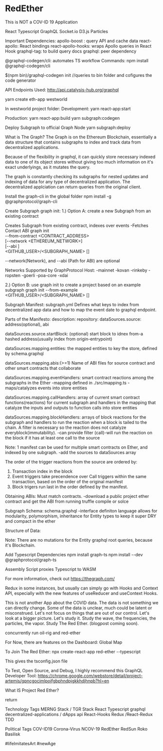 # RedEther
This is NOT a COV-ID 19 Application 

React
Typescript
GraphQL
Socket.io
D3.js Particles

Important Dependencies:
apollo-boost : query API and cache data
react-apollo: React bindings
react-apollo-hooks: wraps Apollo queries in React Hook
graphql-tag: to build query docs
graphql: peer dependency

@graphql-codegen/cli: automates TS workflow
Commands: 
npm install @graphql-codegen/cli

$(npm bin)/graphql-codegen init
//queries to bin folder and cofigures the code generator

API Endpoints Used:
http://api.catalysis-hub.org/graphql


yarn create eth-app westworld

In westworld project folder:
Development:
yarn react-app:start

Production:
yarn react-app:build
yarn subgraph:codegen

Deploy Subgraph to official Graph Node
yarn subgraph:deploy

What is The Graph?
The Graph is on the Ethereum Blockchain, essentially a data structure that contains subgraphs to index and track data from decentralized applications. 

Because of the flexibility in graphql, it can quickly store necessary indexed data to one of its object stores without giving too much information on it's exact underlyings, as it mutates the query. 

The graph is constantly checking its subgraphs for nested updates and indexing of data for any type of decentralized application. The decentralized applciation can return queries from the original client. 

Install the graph-cli in the global folder
npm install -g @graphprotocol/graph-cli

Create Subgraph
graph init: 
1.) Option A: create a new Subgraph from an existing contract

Creates Subgraph from existing contract, indexes over events
-Fetches Contact ABI
graph init \
  --from-contract <CONTRACT_ADDRESS> \
  [--network <ETHEREUM_NETWORK>] \
  [--abi <FILE>] \
  <GITHUB_USER>/<SUBGRAPH_NAME> [<DIRECTORY>]

--network(Network), and --abi (Path for ABI) are optional

Networks Supported by GraphProtocol Host:
-mainnet
-kovan
-rinkeby
-ropsten
-goerli
-poa-core
-xdai

2.) Option B: use graph init to create a project based on an example subgraph
graph init --from-example <GITHUB_USER>/<SUBGRAPH_NAME> [<DIRECTORY>]


Subgraph Manifest: subgraph.yml
Defines what keys to index from decentralized app data and how to map the event date to graphql endpoint.

Parts of the Manifesto: 
description:
repository:
dataSources.source: address(optional), abi

dataSources.source.startBlock: (optional) start block to idnex from-a hashed address(usually index from origin-entrypoint)

dataSources.mapping.entities: the mapped entities to key the store, defined by schema.graphql

dataSources.mapping.abis:(>=1) Name of ABI files for source contract and other smart contracts that collaborate

dataSources.mapping.eventHandlers: smart contract reactions among the subgraphs in the Ether
  -mapping defined in ./src/mapping.ts
  -maps/catalyzes events into store entities

dataSources.mapping.callHandlers:  array of current smart contract functions(reactions) for current subgraph and handlers in the mapping that catalyze the inputs and outputs to function calls into store entities

dataSources.mapping.blockHandlers: arrays of block reactions for the subgraph and handlers to run the reaction when a block is tailed to the chain. A filter is necessary so the reaction does not catalyze everyblock(immutability).
-can provide filter (call)-will run the reaction on the block if it has at least one call to the source


Note: 1 manifest can be used for multiple smart contracts on Ether, and indexed by one subgraph.
-add the sources to dataSources array

The order of the trigger reactions from the source are ordered by:
1. Transaction index in the block
2. Event triggers take precendence over Call triggers within the same transaction, based on the order of the original manifest
3. Block trigers run last in the order defined by the manifest. 

Obtaining ABIs:
Must match contracts. 
-download a public project ether contract and get the ABI from running truffle compile or solce


Subgraph Schema: schema.graphql
-interface definiton language allows for modularity, polymorphism, inheritance for Entity types to keep it super DRY and compact in the ether

Structure of Data: 


Note: There are no mutations for the Entity graphql root queries, because it's Blockchain. 

Add Typescript Dependencies 
npm install graph-ts
npm install --dev @graphprotocol/graph-ts

Assembly Script proxies Typescript to WASM

For more information, check out https://thegraph.com/


Redux in some instances, but usually can simply go with Hooks and Context API, especially with the new features of useReducer and useContext Hooks. 

This is not another App about the COVID data. 
The data is not something we can directly change. 
Some of the data is unclear, much could be latent or misconstrued. 
Let's not focus on things that are out of our control. 
Let's look at a bigger picture. 
Let's study it. Study the wave, the frequencies, the particles,  the vapor. Study The Red Ether. (blogpost coming soon).

concurrently run oil-rig and red-ether

For Now, there are features on the Dashboard: 
Global Map

To Join The Red Ether:
npx create-react-app red-ether --typescript

This gives the tsconfig.json file

To Test, Open Source, and Debug, I highly recommend this GraphQL Developer Tool:
https://chrome.google.com/webstore/detail/project-artemis/gpncgocimlpojfgbphndpjgkkhdjhnpb?hl=en 

What IS Project Red Ether?
<Coming Soon To DVD />


return 

Technology Tags
MERNG Stack / TGR Stack
React 
Typescript
graphql
decentralized-applications / dApps
api
React-Hooks
Redux /React-Redux
TDD


Political Tags
COV-ID19
Corona-Virus
NCOV-19
RedEther
RedSun
Roko Basilisk

#lifeImitatesArt
#newAge
